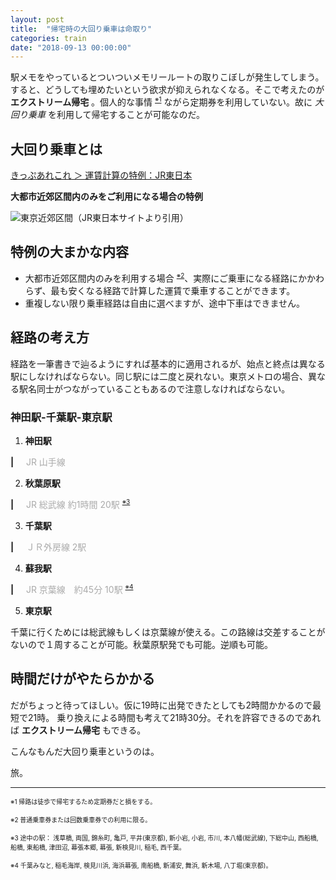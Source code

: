 ```yaml
---
layout: post
title:  "帰宅時の大回り乗車は命取り"
categories: train
date: "2018-09-13 00:00:00"
---
```


駅メモをやっているとついついメモリールートの取りこぼしが発生してしまう。
すると、どうしても埋めたいという欲求が抑えられなくなる。そこで考えたのが **エクストリーム帰宅** 。個人的な事情 <span style="font-size:10px;vertical-align: super;">[※1](#remark1)</span> ながら定期券を利用していない。故に *大回り乗車* を利用して帰宅することが可能なのだ。

## 大回り乗車とは

[きっぷあれこれ ＞ 運賃計算の特例：JR東日本](https://www.jreast.co.jp/kippu/1103.html)

**大都市近郊区間内のみをご利用になる場合の特例**

![東京近郊区間（JR東日本サイトより引用）](https://www.jreast.co.jp/kippu/img/kippu12.gif)

## 特例の大まかな内容

- 大都市近郊区間内のみを利用する場合 <span style="font-size:10px;vertical-align: super;">[※2](#remark2)</span>、実際にご乗車になる経路にかかわらず、最も安くなる経路で計算した運賃で乗車することができます。
- 重複しない限り乗車経路は自由に選べますが、途中下車はできません。

## 経路の考え方
経路を一筆書きで辿るようにすれば基本的に適用されるが、始点と終点は異なる駅にしなければならない。同じ駅には二度と戻れない。東京メトロの場合、異なる駅名同士がつながっていることもあるので注意しなければならない。

### 神田駅-千葉駅-東京駅

1. **神田駅**

**|** &nbsp;&nbsp;&nbsp; <span style="color:#AAA">JR 山手線</span>

2. **秋葉原駅**

**|** &nbsp;&nbsp;&nbsp; <span style="color:#AAA">JR 総武線 約1時間 20駅 <span style="font-size:10px;vertical-align: super;">[※3](#remark3)</span></span>

3. **千葉駅**

**|** &nbsp;&nbsp;&nbsp; <span style="color:#AAA">ＪＲ外房線 2駅</span>

4. **蘇我駅**

**|** &nbsp;&nbsp;&nbsp; <span style="color:#AAA">JR 京葉線　約45分 10駅 <span style="font-size:10px;vertical-align: super;">[※4](#remark4)</span></span>

5. **東京駅**

千葉に行くためには総武線もしくは京葉線が使える。この路線は交差することがないので１周することが可能。秋葉原駅発でも可能。逆順も可能。

## 時間だけがやたらかかる

だがちょっと待ってほしい。仮に19時に出発できたとしても2時間かかるので最短で21時。
乗り換えによる時間も考えて21時30分。それを許容できるのであれば **エクストリーム帰宅** もできる。

こんなもんだ大回り乗車というのは。

旅。

----

<span id="remark1" style="font-size:10px;">※1 帰路は徒歩で帰宅するため定期券だと損をする。</span>

<span id="remark2" style="font-size:10px;">※2 普通乗車券または回数乗車券での利用に限る。</span>

<span id="remark3" style="font-size:10px;">※3 途中の駅： 浅草橋, 両国, 錦糸町, 亀戸, 平井(東京都), 新小岩, 小岩, 市川, 本八幡(総武線), 下総中山, 西船橋, 船橋, 東船橋, 津田沼, 幕張本郷, 幕張, 新検見川, 稲毛, 西千葉。</span>

<span id="remark4" style="font-size:10px;">※4 千葉みなと, 稲毛海岸, 検見川浜, 海浜幕張, 南船橋, 新浦安, 舞浜, 新木場, 八丁堀(東京都)。</span>
